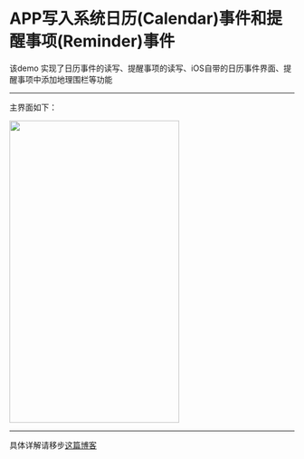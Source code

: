 # APP写入系统日历(Calendar)事件和提醒事项(Reminder)事件

该demo 实现了日历事件的读写、提醒事项的读写、iOS自带的日历事件界面、提醒事项中添加地理围栏等功能

---

主界面如下：

<img src="http://o84zlfx0y.bkt.clouddn.com/blog1_app_img1.PNG" height="533" width="300"/>

---

具体详解请移步[这篇博客](http://pearl-z.com/2016/07/04/APP%E5%86%99%E5%85%A5%E7%B3%BB%E7%BB%9F%E6%97%A5%E5%8E%86%E4%BA%8B%E4%BB%B6%E5%92%8C%E6%8F%90%E9%86%92%E4%BA%8B%E9%A1%B9%E4%BA%8B%E4%BB%B6/)
